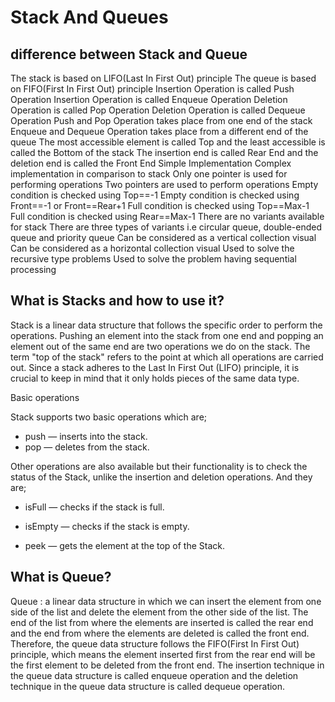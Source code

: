 # Stack And Queues

## difference between Stack and Queue

The stack is based on LIFO(Last In First Out) principle The queue is based on FIFO(First In First Out) principle Insertion Operation is called Push Operation Insertion Operation is called Enqueue Operation Deletion Operation is called Pop Operation Deletion Operation is called Dequeue Operation Push and Pop Operation takes place from one end of the stack Enqueue and Dequeue Operation takes place from a different end of the queue The most accessible element is called Top and the least accessible is called the Bottom of the stack The insertion end is called Rear End and the deletion end is called the Front End Simple Implementation Complex implementation in comparison to stack Only one pointer is used for performing operations Two pointers are used to perform operations Empty condition is checked using Top==-1 Empty condition is checked using Front==-1 or Front==Rear+1 Full condition is checked using Top==Max-1 Full condition is checked using Rear==Max-1 There are no variants available for stack There are three types of variants i.e circular queue, double-ended queue and priority queue Can be considered as a vertical collection visual Can be considered as a horizontal collection visual Used to solve the recursive type problems Used to solve the problem having sequential processing

## What is Stacks and how to use it?

Stack is a linear data structure that follows the specific order to perform the operations. Pushing an element into the stack from one end and popping an element out of the same end are two operations we do on the stack. The term "top of the stack" refers to the point at which all operations are carried out. Since a stack adheres to the Last In First Out (LIFO) principle, it is crucial to keep in mind that it only holds pieces of the same data type.

Basic operations

Stack supports two basic operations which are;

- push — inserts into the stack.
- pop — deletes from the stack.

Other operations are also available but their functionality is to check the status of the Stack, unlike the insertion and deletion operations. And they are;

- isFull — checks if the stack is full.

- isEmpty — checks if the stack is empty.

- peek — gets the element at the top of the Stack.

## What is Queue?

Queue : a linear data structure in which we can insert the element from one side of the list and delete the element from the other side of the list. The end of the list from where the elements are inserted is called the rear end and the end from where the elements are deleted is called the front end. Therefore, the queue data structure follows the FIFO(First In First Out) principle, which means the element inserted first from the rear end will be the first element to be deleted from the front end. The insertion technique in the queue data structure is called enqueue operation and the deletion technique in the queue data structure is called dequeue operation.


